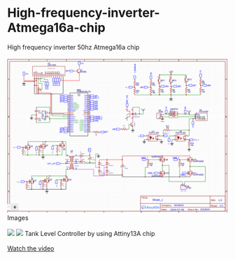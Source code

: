 # High-frequency-inverter-Atmega16a-chip
High frequency inverter 50hz Atmega16a chip
<br><br>
<img src="https://raw.githubusercontent.com/SouravApiDev/High-frequency-inverter-50hz-Atmega16a-chip/main/Screenshot%202024-07-07%20005636.png">
Images
<br><br>
<img src="https://raw.githubusercontent.com/SouravApiDev/tank_level_control/main/all_media/IMG_3601.png">
<img src="https://raw.githubusercontent.com/SouravApiDev/tank_level_control/main/all_media/IMG_3602.png">
Tank Level Controller by using Attiny13A chip
<br><br>
[Watch the video](https://raw.githubusercontent.com/SouravApiDev/tank_level_control/main/all_media/Untitled%20video%20-%20Made%20with%20Clipchamp%20(1).mp4)
